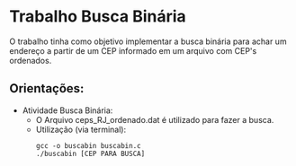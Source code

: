 # Trabalho Busca Binária

O trabalho tinha como objetivo implementar a busca binária para achar um endereço a partir de um CEP informado em um arquivo com CEP's ordenados.

## Orientações:

* Atividade Busca Binária:
  * O Arquivo ceps_RJ_ordenado.dat é utilizado para fazer a busca.
  * Utilização (via terminal):
    ```
    gcc -o buscabin buscabin.c
    ./buscabin [CEP PARA BUSCA]
       
    ```